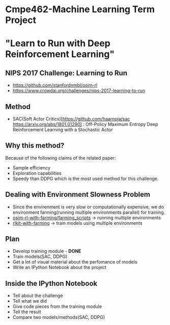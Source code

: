 # Cmpe462-Machine Learning Term Project 
# "Learn to Run with Deep Reinforcement Learning"

## NIPS 2017 Challenge: Learning to Run
- https://github.com/stanfordnmbl/osim-rl
- https://www.crowdai.org/challenges/nips-2017-learning-to-run

## Method
- SAC(Soft Actor Critics)[https://github.com/haarnoja/sac https://arxiv.org/abs/1801.01290] : Off-Policy Maximum Entropy Deep Reinforcement Learning with a Stochastic Actor

## Why this method?
Because of the following claims of the related paper:
- Sample efficiency 
- Exploration capabilities
- Speedy than DDPG which is the most used method for this challenge. 

## Dealing with Environment Slowness Problem
* Since the envirenment is very slow or computationally expensive, we do environment farming(running multiple environments parallel) for training.
* [osim-rl-with-farming/farming_scripts](https://github.com/simitii/osim-rl/tree/ver1.5.5/farming_scripts) -> running multiple environments
* [rlkit-with-farming](https://github.com/simitii/rlkit) -> train models using multiple environments

## Plan
- Develop training module - **DONE**
- Train models(SAC, DDPG)
- Get a lot of visual material about the perfomance of models
- Write an IPython Notebook about the project

## Inside the IPython Notebook
- Tell about the challenge
- Tell what we did 
- Give code pieces from the training module
- Tell the result
- Compare two models/methods(SAC, DDPG)